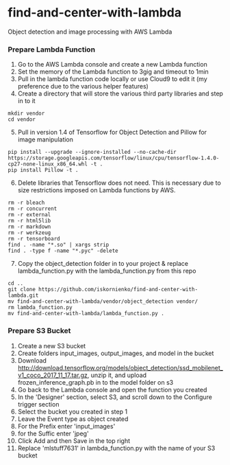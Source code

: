 # find-and-center-with-lambda
Object detection and image processing with AWS Lambda

### Prepare Lambda Function
1. Go to the AWS Lambda console and create a new Lambda function
2. Set the memory of the Lambda function to 3gig and timeout to 1min
3. Pull in the lambda function code locally or use Cloud9 to edit it (my preference due to the various helper features)
4. Create a directory that will store the various third party libraries and step in to it
```
mkdir vendor
cd vendor
```
5. Pull in version 1.4 of Tensorflow for Object Detection and Pillow for image manipulation
```
pip install --upgrade --ignore-installed --no-cache-dir https://storage.googleapis.com/tensorflow/linux/cpu/tensorflow-1.4.0-cp27-none-linux_x86_64.whl -t .
pip install Pillow -t .
```
6. Delete libraries that Tensorflow does not need. This is necessary due to size restrictions imposed on Lambda functions by AWS.
```
rm -r bleach
rm -r concurrent
rm -r external
rm -r html5lib
rm -r markdown
rm -r werkzeug
rm -r tensorboard
find . -name "*.so" | xargs strip
find . -type f -name "*.pyc" -delete
```
7. Copy the object_detection folder in to your project & replace lambda_function.py with the lambda_function.py from this repo
```
cd ..
git clone https://github.com/iskornienko/find-and-center-with-lambda.git
mv find-and-center-with-lambda/vendor/object_detection vendor/
rm lambda_function.py 
mv find-and-center-with-lambda/lambda_function.py .
```

### Prepare S3 Bucket
1. Create a new S3 bucket
2. Create folders input_images, output_images, and model in the bucket
3. Download http://download.tensorflow.org/models/object_detection/ssd_mobilenet_v1_coco_2017_11_17.tar.gz, unzip it, and upload frozen_inference_graph.pb in to the model folder on s3
4. Go back to the Lambda console and open the function you created
5. In the 'Designer' section, select S3, and scroll down to the Configure trigger section
6. Select the bucket you created in step 1
7. Leave the Event type as object created
8. For the Prefix enter 'input_images'
9. for the Suffic enter 'jpeg'
10. Click Add and then Save in the top right
11. Replace 'mlstuff7631' in lambda_function.py with the name of your S3 bucket
